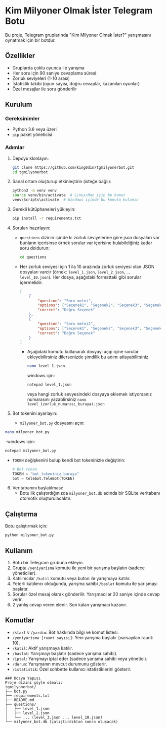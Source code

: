 # Kim Milyoner Olmak İster Telegram Botu
Bu proje, Telegram gruplarında "Kim Milyoner Olmak İster?" yarışmasını oynatmak için bir botdur.
## Özellikler
- Gruplarda çoklu oyuncu ile yarışma
- Her soru için 90 saniye cevaplama süresi
- Zorluk seviyeleri (1-10 arası)
- İstatistik takibi (oyun sayısı, doğru cevaplar, kazanılan oyunlar)
- Özel mesajlar ile soru gönderilir
## Kurulum
### Gereksinimler
- Python 3.6 veya üzeri
- `pip` paket yöneticisi
### Adımlar
1. Depoyu klonlayın:
   ```bash
   git clone https://github.com/king0din/tgmilyonerbot.git
   cd tgmilyonerbot
   ```
2. Sanal ortam oluşturup etkinleştirin (isteğe bağlı):
   ```bash
   python3 -m venv venv
   source venv/bin/activate  # Linux/Mac için bu komut
   venv\Scripts\activate  # Windows içinde bu komutu kulanın
   ```
3. Gerekli kütüphaneleri yükleyin:
   ```bash
   pip install -r requirements.txt
   ```
4. Soruları hazırlayın:
   - `questions` dizinin içinde ki zorluk seviyelerine göre json dosyaları var bunların içerisinse örnek sorular var içerisine bulabildiğiniz kadar soru doldurun:
     ```bash
     cd questions
     ```
   - Her zorluk seviyesi için 1 ila 10 arazında zorluk seviyesi olan JSON dosyaları vardır (örnek: `level_1.json`, `level_2.json`, ... `level_10.json`). Her dosya, aşağıdaki formattaki gibi sorular içermelidir:
     ```json
     [
         {
             "question": "Soru metni",
             "options": ["Seçenek1", "Seçenek2", "Seçenek3", "Seçenek4"],
             "correct": "Doğru Seçenek"
         },
         {
             "question": "Soru metni2",
             "options": ["Seçenek1", "Seçenek2", "Seçenek3", "Seçenek4"],
             "correct": "Doğru Seçenek"
         }
     ]
     ```
     - Aşağıdaki komutu kullanarak dosyayı açıp içine sorular ekleyebilirsiniz dilersenizde şimdilik bu adımı atlayabilirsiniz.
       ```bash
       nano level_1.json
       ```
       windows için:
       ```bash
       notepad level_1.json
       ```
       veya hangi zorluk sevyesindeki dosyaya eklemek istiyorsanız numarasını yazablirsiniz `nano level_(zorluk_numarası_buraya).json`
       
5. Bot tokenini ayarlayın:
   - `milyoner_bot.py` dosyasını açın:
```bash
nano milyoner_bot.py
```
-windows için:
```bash
notepad milyoner_bot.py
```

- `TOKEN` değişkenini bulup kendi bot tokeninizle değiştirin:
     ```python
     # Bot token
     TOKEN = "bot_tokeniniz_buraya"
     bot = telebot.TeleBot(TOKEN)
     ```
6. Veritabanını başlatılması:
   - Botu ilk çalıştırdığınızda `milyoner_bot.db` adında bir SQLite veritabanı otomotik oluşturulacaktır.
## Çalıştırma
Botu çalıştırmak için:
```bash
python milyoner_bot.py
```

## Kullanım
1. Botu bir Telegram grubuna ekleyin.
2. Grupta `/yeniyarisma` komutu ile yeni bir yarışma başlatın (sadece yöneticiler).
3. Katılımcılar `/katil` komutu veya buton ile yarışmaya katılır.
4. Yeterli katılımcı olduğunda, yarışma sahibi `/baslat` komutu ile yarışmayı başlatır.
5. Sorular özel mesaj olarak gönderilir. Yarışmacılar 30 saniye içinde cevap verir.
6. 2 yanlış cevap veren elenir. Son kalan yarışmacı kazanır.

## Komutlar
- `/start` v `/yardim`: Bot hakkında bilgi ve komut listesi.
- `/yeniyarisma [raunt sayısı]`: Yeni yarışma başlatır (varsayılan raunt: 10).
- `/katil`: Aktif yarışmaya katılır.
- `/baslat`: Yarışmayı başlatır (sadece yarışma sahibi).
- `/iptal`: Yarışmayı iptal eder (sadece yarışma sahibi veya yönetici).
- `/durum`: Yarışmanın mevcut durumunu gösterir.
- `/istatistik`: Özel sohbette kullanıcı istatistiklerini gösterir.
```
### Dosya Yapısı
Proje dizini şöyle olmalı:
tgmilyonerbot/
├── bot.py
├── requirements.txt
├── README.md
├── questions/
│   ├── level_1.json
│   ├── level_2.json
│   └── ... (level_3.json ... level_10.json)
└── milyoner_bot.db (çalıştırdıktan sonra oluşacak)
```
